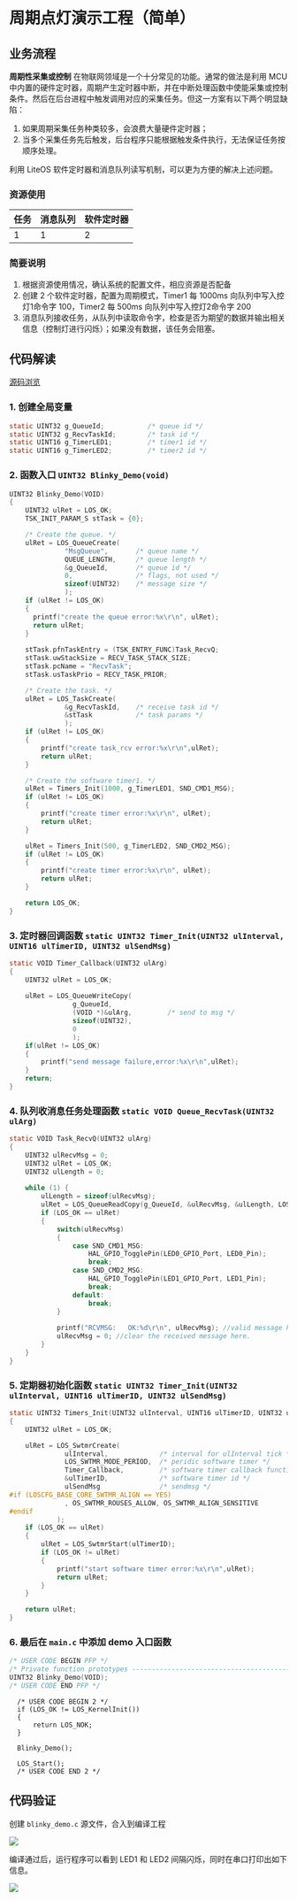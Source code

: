 # 周期点灯演示工程（简单）

## 业务流程

**周期性采集或控制** 在物联网领域是一个十分常见的功能。通常的做法是利用 MCU 中内置的硬件定时器，周期产生定时器中断，并在中断处理函数中使能采集或控制条件。然后在后台进程中触发调用对应的采集任务。但这一方案有以下两个明显缺陷：

1. 如果周期采集任务种类较多，会浪费大量硬件定时器；
2. 当多个采集任务先后触发，后台程序只能根据触发条件执行，无法保证任务按顺序处理。

利用 LiteOS 软件定时器和消息队列读写机制，可以更为方便的解决上述问题。

### 资源使用

| 任务 | 消息队列 | 软件定时器 |
| ---- | -------- | ---------- |
| 1    | 1        | 2          |

### 简要说明

1. 根据资源使用情况，确认系统的配置文件，相应资源是否配备
2. 创建 2 个软件定时器，配置为周期模式，Timer1 每 1000ms 向队列中写入控灯1命令字 100，Timer2 每 500ms 向队列中写入控灯2命令字 200
3. 消息队列接收任务，从队列中读取命令字，检查是否为期望的数据并输出相关信息（控制灯进行闪烁）；如果没有数据，该任务会阻塞。

## 代码解读

[源码浏览](/blinky_demo.c)

### 1. 创建全局变量

```c
static UINT32 g_QueueId;           /* queue id */
static UINT32 g_RecvTaskId;        /* task id */
static UINT16 g_TimerLED1;         /* timer1 id */
static UINT16 g_TimerLED2;         /* timer2 id */
```

### 2. 函数入口 `UINT32 Blinky_Demo(void)`

```c
UINT32 Blinky_Demo(VOID) 
{
    UINT32 ulRet = LOS_OK;
    TSK_INIT_PARAM_S stTask = {0};

    /* Create the queue. */
    ulRet = LOS_QueueCreate(
              "MsgQueue",       /* queue name */
              QUEUE_LENGTH,     /* queue length */
              &g_QueueId,       /* queue id */
              0,                /* flags, not used */
              sizeof(UINT32)    /* message size */
              );
    if (ulRet != LOS_OK)
    {
      printf("create the queue error:%x\r\n", ulRet);
      return ulRet;
    }
    
    stTask.pfnTaskEntry = (TSK_ENTRY_FUNC)Task_RecvQ;
    stTask.uwStackSize = RECV_TASK_STACK_SIZE;
    stTask.pcName = "RecvTask";
    stTask.usTaskPrio = RECV_TASK_PRIOR;

    /* Create the task. */
    ulRet = LOS_TaskCreate(
              &g_RecvTaskId,    /* receive task id */
              &stTask           /* task params */
              );
    if (ulRet != LOS_OK)
    {
        printf("create task_rcv error:%x\r\n",ulRet);
        return ulRet;
    }

    /* Create the software timer1. */
    ulRet = Timers_Init(1000, g_TimerLED1, SND_CMD1_MSG);
    if (ulRet != LOS_OK)
    {
        printf("create timer error:%x\r\n", ulRet);
        return ulRet;
    }

    ulRet = Timers_Init(500, g_TimerLED2, SND_CMD2_MSG);
    if (ulRet != LOS_OK)
    {
        printf("create timer error:%x\r\n", ulRet);
        return ulRet;
    }

    return LOS_OK;
}
```
### 3. 定时器回调函数 `static UINT32 Timer_Init(UINT32 ulInterval, UINT16 ulTimerID, UINT32 ulSendMsg)`

```c
static VOID Timer_Callback(UINT32 ulArg)
{  
    UINT32 ulRet = LOS_OK;
    
    ulRet = LOS_QueueWriteCopy(
                g_QueueId,
                (VOID *)&ulArg,         /* send to msg */
                sizeof(UINT32),
                0
                ); 
    if(ulRet != LOS_OK)
    {
        printf("send message failure,error:%x\r\n",ulRet);
    }
    return;
}
```

### 4. 队列收消息任务处理函数 `static VOID Queue_RecvTask(UINT32 ulArg)`

```c
static VOID Task_RecvQ(UINT32 ulArg)
{
    UINT32 ulRecvMsg = 0;
    UINT32 ulRet = LOS_OK;
    UINT32 ulLength = 0;
    
    while (1) {
        ulLength = sizeof(ulRecvMsg);
        ulRet = LOS_QueueReadCopy(g_QueueId, &ulRecvMsg, &ulLength, LOS_WAIT_FOREVER);
        if (LOS_OK == ulRet)
        {
            switch(ulRecvMsg)
            {
                case SND_CMD1_MSG:
                    HAL_GPIO_TogglePin(LED0_GPIO_Port, LED0_Pin);
                    break;
                case SND_CMD2_MSG:
                    HAL_GPIO_TogglePin(LED1_GPIO_Port, LED1_Pin);
                    break;
                default:
                    break;
            }
          
            printf("RCVMSG:   OK:%d\r\n", ulRecvMsg); //valid message here
            ulRecvMsg = 0; //clear the received message here.
        }
    }
}
```

### 5. 定期器初始化函数 `static UINT32 Timer_Init(UINT32 ulInterval, UINT16 ulTimerID, UINT32 ulSendMsg)`

```c
static UINT32 Timers_Init(UINT32 ulInterval, UINT16 ulTimerID, UINT32 ulSendMsg)
{
    UINT32 ulRet = LOS_OK;

    ulRet = LOS_SwtmrCreate(
              ulInterval,             /* interval for ulInterval tick */
              LOS_SWTMR_MODE_PERIOD,  /* peridic software timer */ 
              Timer_Callback,         /* software timer callback function */
              &ulTimerID,             /* software timer id */
              ulSendMsg               /* sendmsg */
#if (LOSCFG_BASE_CORE_SWTMR_ALIGN == YES)
              , OS_SWTMR_ROUSES_ALLOW, OS_SWTMR_ALIGN_SENSITIVE
#endif
            );
    if (LOS_OK == ulRet)
    {
        ulRet = LOS_SwtmrStart(ulTimerID);
        if (LOS_OK != ulRet)
        {
            printf("start software timer error:%x\r\n",ulRet);
            return ulRet;
        }
    }

    return ulRet;
}
```

### 6. 最后在 `main.c` 中添加 demo 入口函数
```c
/* USER CODE BEGIN PFP */
/* Private function prototypes -----------------------------------------------*/
UINT32 Blinky_Demo(VOID);
/* USER CODE END PFP */
```
```c{7}
  /* USER CODE BEGIN 2 */  
  if (LOS_OK != LOS_KernelInit())
  {
      return LOS_NOK;
  }
  
  Blinky_Demo();

  LOS_Start();
  /* USER CODE END 2 */
```

## 代码验证

创建 `blinky_demo.c` 源文件，合入到编译工程

![](./pic/project_demo.png)

编译通过后，运行程序可以看到 LED1 和 LED2 间隔闪烁，同时在串口打印出如下信息。

![](./pic/blinky_demo.png)

